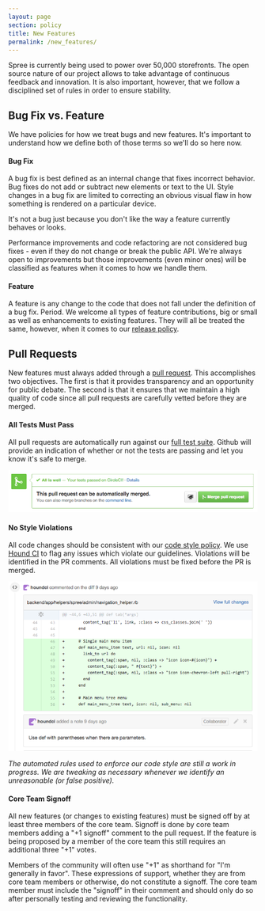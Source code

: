 ```yaml
---
layout: page
section: policy
title: New Features
permalink: /new_features/
---
```


Spree is currently being used to power over 50,000 storefronts. The open source nature of our project allows to take advantage of continuous feedback and innovation. It is also important, however, that we follow a disciplined set of rules in order to ensure stability.

## Bug Fix vs. Feature

We have policies for how we treat bugs and new features. It's important to understand how we define both of those terms so we'll do so here now.

#### Bug Fix

A bug fix is best defined as an internal change that fixes incorrect behavior. Bug fixes do not add or subtract new elements or text to the UI. Style changes in a bug fix are limited to correcting an obvious visual flaw in how something is rendered on a particular device.

<span class="warning">It's not a bug just because you don't like the way a feature currently behaves or looks.</span>

Performance improvements and code refactoring are not considered bug fixes - even if they do not change or break the public API. We're always open to improvements but those improvements (even minor ones) will be classified as features when it comes to how we handle them.

#### Feature

A feature is any change to the code that does not fall under the definition of a bug fix. Period. We welcome all types of feature contributions, big or small as well as enhancements to existing features. They will all be treated the same, however, when it comes to our [release policy](/releases).

## Pull Requests

New features must always added through a [pull request](/pull_requests). This accomplishes two objectives. The first is that it provides transparency and an opportunity for public debate. The second is that it ensures that we maintain a high quality of code since all pull requests are carefully vetted before they are merged.

#### All Tests Must Pass

All pull requests are automatically run against our [full test suite](https://circleci.com/gh/spree/spree). Github will provide an indication of whether or not the tests are passing and let you know it's safe to merge.

![All tests passing](/assets/passing_test_suite.png)

#### No Style Violations

All code changes should be consistent with our [code style policy](/code_style). We use [Hound CI](https://houndci.com/) to flag any issues which violate our guidelines. Violations will be identified in the PR comments.  All violations must be fixed before the PR is merged.

![Style problem](/assets/hound_ci.png)

_The automated rules used to enforce our code style are still a work in progress. We are tweaking as necessary whenever we identify an unreasonable (or false positive)._

#### Core Team Signoff

All new features (or changes to existing features) must be signed off by at least three members of the core team. Signoff is done by core team members adding a "+1 signoff" comment to the pull request. If the feature is being proposed by a member of the core team this still requires an additional three "+1" votes.

Members of the community will often use "+1" as shorthand for "I'm generally in favor". These expressions of support, whether they are from core team members or otherwise, do not constitute a signoff. The core team member must include the "signoff" in their comment and should only do so after personally testing and reviewing the functionality.